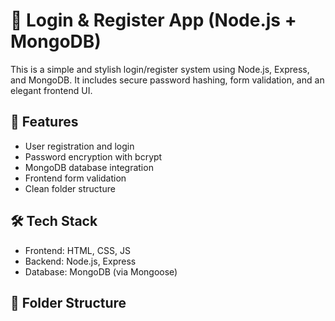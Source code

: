 # 🔐 Login & Register App (Node.js + MongoDB)

This is a simple and stylish login/register system using Node.js, Express, and MongoDB. It includes secure password hashing, form validation, and an elegant frontend UI.

## 🚀 Features
- User registration and login
- Password encryption with bcrypt
- MongoDB database integration
- Frontend form validation
- Clean folder structure

## 🛠️ Tech Stack
- Frontend: HTML, CSS, JS
- Backend: Node.js, Express
- Database: MongoDB (via Mongoose)

## 📂 Folder Structure
